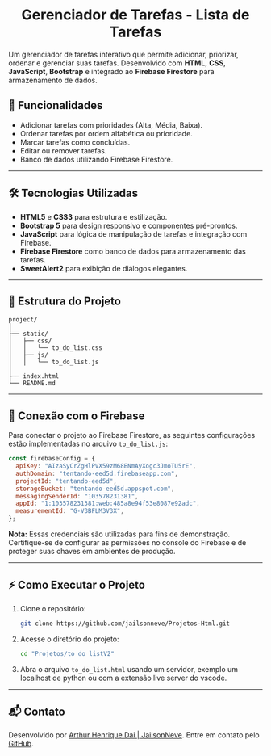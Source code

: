 <h1 align="center"> Gerenciador de Tarefas - Lista de Tarefas </h1>

Um gerenciador de tarefas interativo que permite adicionar, priorizar, ordenar e gerenciar suas tarefas. Desenvolvido com **HTML**, **CSS**, **JavaScript**, **Bootstrap** e integrado ao **Firebase Firestore** para armazenamento de dados.

## 🧐 Funcionalidades

- Adicionar tarefas com prioridades (Alta, Média, Baixa).
- Ordenar tarefas por ordem alfabética ou prioridade.
- Marcar tarefas como concluídas.
- Editar ou remover tarefas.
- Banco de dados utilizando Firebase Firestore.

---

## 🛠️ Tecnologias Utilizadas

- **HTML5** e **CSS3** para estrutura e estilização.
- **Bootstrap 5** para design responsivo e componentes pré-prontos.
- **JavaScript** para lógica de manipulação de tarefas e integração com Firebase.
- **Firebase Firestore** como banco de dados para armazenamento das tarefas.
- **SweetAlert2** para exibição de diálogos elegantes.

---

## 📂 Estrutura do Projeto

```
project/
│
├── static/
│   ├── css/
│   │   └── to_do_list.css
│   ├── js/
│   │   └── to_do_list.js
│
├── index.html
└── README.md
```

---

## 🔗 Conexão com o Firebase

Para conectar o projeto ao Firebase Firestore, as seguintes configurações estão implementadas no arquivo `to_do_list.js`:

```javascript
const firebaseConfig = {
  apiKey: "AIzaSyCrZgHlPVX59zM68ENmAyXogc3JmoTU5rE",
  authDomain: "tentando-eed5d.firebaseapp.com",
  projectId: "tentando-eed5d",
  storageBucket: "tentando-eed5d.appspot.com",
  messagingSenderId: "103578231381",
  appId: "1:103578231381:web:485a8e94f53e8087e92adc",
  measurementId: "G-V3BFLM3V3X",
};
```

**Nota:** Essas credenciais são utilizadas para fins de demonstração. Certifique-se de configurar as permissões no console do Firebase e de proteger suas chaves em ambientes de produção.

---

## ⚡ Como Executar o Projeto

1. Clone o repositório:
   ```bash
   git clone https://github.com/jailsonneve/Projetos-Html.git
   ```

2. Acesse o diretório do projeto:
   ```bash
   cd "Projetos/to do listV2"
   ```

3. Abra o arquivo `to_do_list.html` usando um servidor, exemplo um localhost de python ou com a extensão live server do vscode.

---

## 📬 Contato

Desenvolvido por [Arthur Henrique Dai | JailsonNeve](mailto:daiarthur053@gmail.com). Entre em contato pelo [GitHub](https://github.com/jailsonneve).
